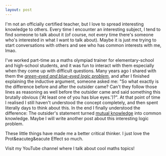 ```yaml
---
layout: post
---
```


I'm not an officially certified teacher, but I love to spread interesting knowledge to others. Every time I encounter an interesting subject, I tend to find someone to talk about it (of course, not every time there's someone who's interested in what I want to talk about). Maybe it is just me trying to start conversations with others and see who has common interests with me, lmao.

I've worked part-time as a maths olympiad trainer for elementary-school and high-school students, and it was fun to interact with them especially when they come up with difficult questions. Many years ago I shared with them the [_green-eyed and blue-eyed logic problem_](https://en.wikipedia.org/wiki/Common_knowledge_(logic)), and after I finished explaining the inductive argument, someone asked me: "So what exactly is the difference before and after the outsider came? Can't they follow those lines as reasoning as well before the outsider came and said something this brutally obvious ('At least one of you has blue eyes.')?". At that point of time I realised I still haven't understood the concept completely, and then spent literally days to think about this. In the end I finally understood the difference: The outsider's statement turned [mutual knowledge](https://en.wikipedia.org/wiki/Mutual_knowledge_(logic)) into common knowledge. Maybe I will write another post about this interesting logic problem.

These little things have made me a better critical thinker. I just love the Prot<span>&eacute</span>g<span>&eacute</span> Effect so much.

Visit my YouTube channel where I talk about cool maths topics!